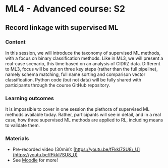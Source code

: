 # ML4 - Advanced course: S2

## Record linkage with supervised ML

### Content

In this session, we will introduce the taxonomy of supervised ML methods, with a focus on binary classification methods. Like in ML3, we will present a real-case scenario, this time based on an analysis of CIDRZ data. Different to ML3, focus will be put on three key steps \(rather than the full pipeline\), namely schema matching, full name sorting and comparison vector classification. Python code \(but not data\) will be fully shared with participants through the course GitHub repository.

### Learning outcomes

It is impossible to cover in one session the plethora of supervised ML methods available today. Rather, participants will see in detail, and in a real case, how three supervised ML methods are applied to RL, including means to validate them.

### Materials

* Pre-recorded video \(30min\): [https://youtu.be/fFkkI7SU8\_U](https://youtu.be/fFkkI7SU8_U)
* See [Moodle](https://swisstph.ecampus.ssphplus.ch/mod/folder/view.php?id=9874) for more!

